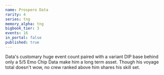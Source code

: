 ```yaml
---
name: Prospero Data
rarity: 4
series: tng
memory_alpha: tng
bigbook_tier: 3
events: 16
in_portal: false
published: true
---
```


Data's customary huge event count paired with a variant DIP base behind only a 5/5 Emo Chip Data make him a long term asset. Though his voyage total doesn't wow, no crew ranked above him shares his skill set.
